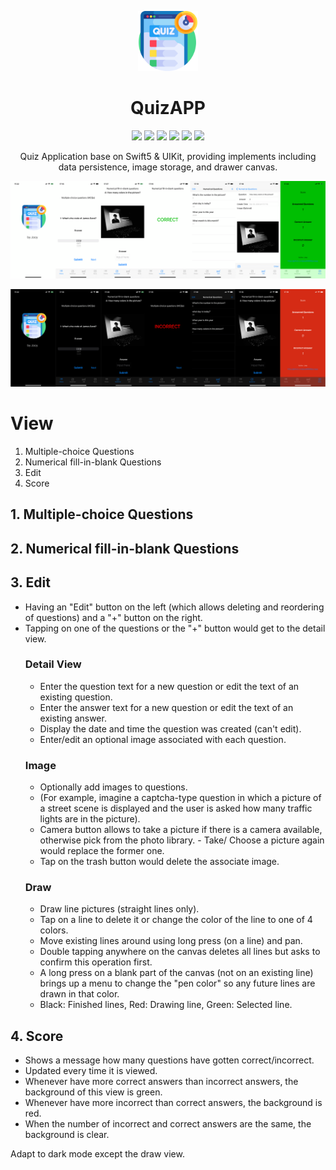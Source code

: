 <p align="center">
  <a href="https://github.com/joey66666/quizapp">
    <img src="https://raw.githubusercontent.com/joey66666/ImgHost/main/img/20201130180240.png" width="96">
  </a>
  <h1 align="center">QuizAPP</h1>
  <p align="center">
    <a href="https://github.com/joey66666/quizapp/blob/master/README.md"><img src="https://img.shields.io/badge/文档-中文版-blue.svg?style=popout-square"></a>
    <a href="https://github.com/joey66666/quizapp"><img src="https://img.shields.io/badge/language-swift-orange?style=flat-square"></a>
    <a href="https://github.com/joey66666/quizapp"><img src="https://img.shields.io/badge/platform-iOS%20%7C%20iPad%20OS-red?style=flat-square"></a>
    <a href="http://hits.dwyl.io/joey66666/quizapp" alt="hit count"><img src="http://hits.dwyl.io/joey66666/quizapp.svg" /></a> 
    <a href="https://github.com/joey66666/QuizAPP/blob/main/LICENSE"><img src="https://img.shields.io/github/license/joey66666/quizapp?style=flat-square&color=ff69b4"></a>
    <a href="https://github.com/joey66666/quizapp"><img src="https://img.shields.io/github/repo-size/joey66666/quizapp?style=flat-square&color=blueviolet"></a>
  </p>
  <p align="center">
    Quiz Application base on Swift5 &amp; UIKit, providing implements including data persistence, image storage, and drawer canvas. <br>
  </p>
</p>

![light](https://raw.githubusercontent.com/joey66666/ImgHost/main/img/20201130180241.png)

![dark](https://raw.githubusercontent.com/joey66666/ImgHost/main/img/20201130180239.png)


# View
1. Multiple-choice Questions
2. Numerical fill-in-blank Questions
3. Edit
4. Score

## 1. Multiple-choice Questions
## 2. Numerical fill-in-blank Questions
## 3. Edit
- Having an "Edit" button on the left (which allows deleting and reordering of questions) and a "+" button on the right.
- Tapping on one of the questions or the "+" button would get to the detail view.
  ### Detail View
  - Enter the question text for a new question or edit the text of an existing question.
  - Enter the answer text for a new question or edit the text of an existing answer.
  - Display the date and time the question was created (can't edit).
  - Enter/edit an optional image associated with each question.
  ### Image
  - Optionally add images to questions. 
  - (For example, imagine a captcha-type question in which a picture of a street scene is displayed and the user is asked how many traffic lights are in the picture).
  - Camera button allows to take a picture if there is a camera available, otherwise pick from the photo library. - Take/ Choose a picture again would replace the former one. 
  - Tap on the trash button would delete the associate image.
  ### Draw
  - Draw line pictures (straight lines only).
  - Tap on a line to delete it or change the color of the line to one of 4 colors.
  - Move existing lines around using long press (on a line) and pan.
  - Double tapping anywhere on the canvas deletes all lines but asks to confirm this operation first.
  - A long press on a blank part of the canvas (not on an existing line) brings up a menu to change the "pen color" so any future lines are drawn in that color.
  - Black: Finished lines, Red: Drawing line, Green: Selected line.
## 4. Score
- Shows a message how many questions have gotten correct/incorrect. 
- Updated every time it is viewed.
- Whenever have more correct answers than incorrect answers, the background of this view is green. 
- Whenever have more incorrect than correct answers, the background is red. 
- When the number of incorrect and correct answers are the same, the background is clear. 


Adapt to dark mode except the draw view.